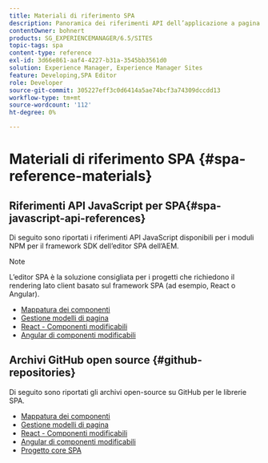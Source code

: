 ```yaml
---
title: Materiali di riferimento SPA
description: Panoramica dei riferimenti API dell’applicazione a pagina singola e degli archivi del codice sorgente
contentOwner: bohnert
products: SG_EXPERIENCEMANAGER/6.5/SITES
topic-tags: spa
content-type: reference
exl-id: 3d66e861-aaf4-4227-b31a-3545bb3561d0
solution: Experience Manager, Experience Manager Sites
feature: Developing,SPA Editor
role: Developer
source-git-commit: 305227eff3c0d6414a5ae74bcf3a74309dccdd13
workflow-type: tm+mt
source-wordcount: '112'
ht-degree: 0%

---
```


# Materiali di riferimento SPA {#spa-reference-materials}

## Riferimenti API JavaScript per SPA{#spa-javascript-api-references}

Di seguito sono riportati i riferimenti API JavaScript disponibili per i moduli NPM per il framework SDK dell’editor SPA dell’AEM.

>[!NOTE]
>
>L’editor SPA è la soluzione consigliata per i progetti che richiedono il rendering lato client basato sul framework SPA (ad esempio, React o Angular).

* [Mappatura dei componenti](https://www.npmjs.com/package/@adobe/aem-spa-component-mapping)
* [Gestione modelli di pagina](https://www.npmjs.com/package/@adobe/aem-spa-model-manager)
* [React - Componenti modificabili](https://www.npmjs.com/package/@adobe/aem-react-editable-components)
* [Angular di componenti modificabili](https://www.npmjs.com/package/@adobe/aem-angular-editable-components)

## Archivi GitHub open source {#github-repositories}

Di seguito sono riportati gli archivi open-source su GitHub per le librerie SPA.

* [Mappatura dei componenti](https://github.com/adobe/aem-spa-component-mapping)
* [Gestione modelli di pagina](https://github.com/adobe/aem-spa-page-model-manager)
* [React - Componenti modificabili](https://github.com/adobe/aem-react-editable-components)
* [Angular di componenti modificabili](https://github.com/adobe/aem-angular-editable-components)
* [Progetto core SPA](https://github.com/adobe/aem-spa-project-core)
